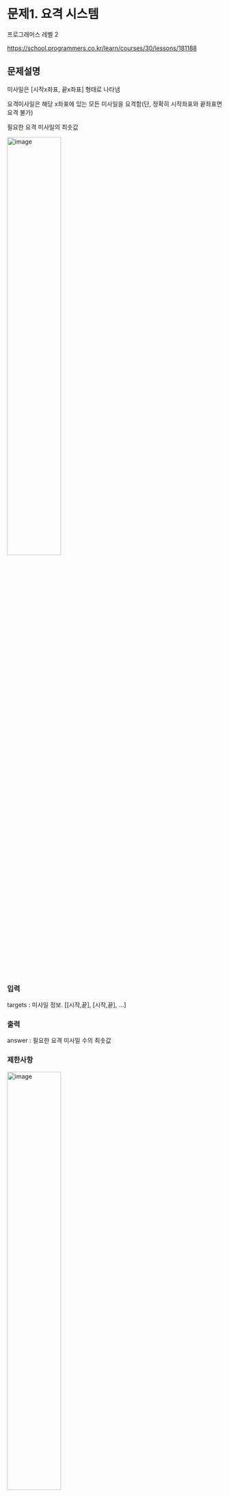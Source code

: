 # 문제1. 요격 시스템

프로그래머스 레벨 2

https://school.programmers.co.kr/learn/courses/30/lessons/181188

## 문제설명

미사일은 [시작x좌표, 끝x좌표] 형태로 나타냄

요격미사일은 해당 x좌표에 있는 모든 미사일을 요격함(단, 정확히 시작좌표와 끝좌표면 요격 불가)

필요한 요격 미사일의 최솟값

<img src="https://github.com/user-attachments/assets/be8bc775-2a8c-423e-a318-786a9b65f5c2" alt="image" style="width: 50%; height: 50%;">

### 입력

targets : 미사일 정보. [[시작,끝], [시작,끝], ...]

### 출력

answer : 필요한 요격 미사일 수의 최솟값

### 제한사항

<img src="https://github.com/user-attachments/assets/5cca31b7-c569-4cd4-959a-d1110a46a3b5" alt="image" style="width: 50%; height: 50%;">

## 풀이

끝 좌표 순서로 sort하고 cover되지 않은 미사일의 끝좌표보다 약간 앞(epsilon, e)에 요격 미사일을 배치(Greedy Algorithm)

### Correctness of Greedy Algorithm

#### Greedy Choice Property

sorted_targets T에서 T[0]의 끝점의 좌표를 T[0].f, 시작점의 좌표를 T[0].s라고 하고 greedy choice에 의해 선택된 첫 번째 좌표는 g0 = T[0].f-e, 이 좌표를 포함하지 않는 optimal한 요격 미사일 좌표의 set을 M 이라고 하자.

이 때 M은 T[0]를 cover하므로 M[0]<T[0].f이고 M[0] < g0 < T[0].f 이다. (without loss of generality)

M에 의해 cover되는 미사일의 set을 MT(=T), M[0]에 의해 cover되는 미사일의 set을 MT0, g0에 의해 cover되는 미사일의 set을 GT0라고 할 때,

M0[0].s <= M0[1].s <= ... <. M0[-1].s < M[0] < g0 < M0[0].f = T[0].f 이므로 MT0 ⊂ GT0 이다.

M' = M-{M[0]} ∪ {g0} 일 때 M'에 의해 cover되는 미사일의 set을 M'T라고 할 때, 

|T| = |MT| = |MT - MT0 ∪ MT0| <= |MT - MT0 ∪ GT0| = |M'T| <= |T| 이므로 |M'T| = |T| 이다.

또한 |M| = |M'| 이므로 M' 역시 optimal solution 이고, greedy choice에 의해 선택된 g0를 포함하는 optimal solution은 항상 존재한다.

따라서 Greedy Choice Property가 성립

#### Optimal Substructure

greedy choice로 선택된 첫 번째 좌표를 g0라고 하고, g0에 의해 cover되는 미사일의 set를 GT0, T-GT0를 cover하는 optimal solution을 O', G[0]를 포함하는 optimal solution을 O라고 할 때, 

|{g0} ∪ O'| > |O| 라고 하자.(즉, G가 optimal solution이 아니라고 하자.)  --(1)

O'와 O-{g0}는 모두 T-GT0를 cover하고, 정의에 의해 O'는 T-GT0의 optimal solution이므로 |O'| <= |O-{g0}|라서 O에서 O-{g0}를 O'로 대체할 수 있고,

|O| >= |{g0} ∪ O'|이다.  --(2)

(1)과 (2)에서 |{g0} ∪ O'| <= |O| < |{g0} ∪ O'| 이고 이는 모순이다.

따라서 |{g0} ∪ O'| <= |O| 이고 O는 optimal solution이므로 |{g0} ∪ O'| >= |O| 이므로 |{g0} ∪ O'| = |O| 이다.

즉, optimal substructure가 성립한다.

#### 따라서 greedy algorithm을 사용할 수 있다.

### 코드
```
def solution(targets):
    answer = 0
    T=sorted(targets, key=lambda x: x[1])
    ## 주석처리한 부분은 미사일 전체를 출력하고 싶을 때
    # G=[T[0][1]]
    g=T[0][1]
    answer=1
    for t in T[1:]:
        # if t[0] >= G[-1]:
        #     G.append(t[1])
        if t[0] >= g:
            g=t[1]
            answer+=1
    # answer=len(G)
    return answer
```
#### 분석

sorting에서 O(n lgn)  (radix sort의 경우 O(n), memory complexity 증가)

for문 안은 O(1)이므로 for문 전체는 O(n)

따라서 전체 O(n)

## 후기

greedy algorithm의 가장 기본 예제 중 하나인 activity selection problem과 매우 유사한 형태라서 금방 한듯

코드 구현도 바로 해서 5분정도 걸림
